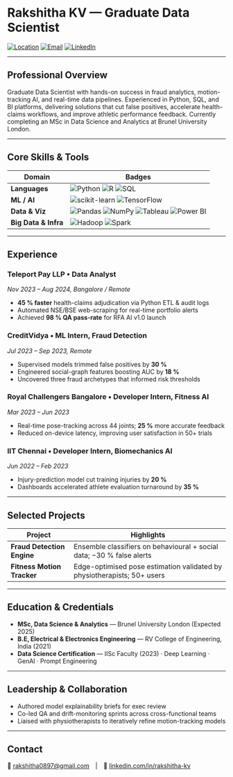# Rakshitha KV — Graduate Data Scientist

[![Location](https://img.shields.io/badge/Location-London,%20UK-blue)](https://www.google.com/maps/place/London)
[![Email](https://img.shields.io/badge/Email-rakshitha0897@gmail.com-red)](mailto:rakshitha0897@gmail.com)
[![LinkedIn](https://img.shields.io/badge/LinkedIn-rakshitha--kv-blue?logo=linkedin)](https://www.linkedin.com/in/rakshitha-venkatesh-6824b7306/)

---

## Professional Overview

Graduate Data Scientist with hands-on success in fraud analytics, motion-tracking AI, and real-time data pipelines. Experienced in Python, SQL, and BI platforms, delivering solutions that cut false positives, accelerate health-claims workflows, and improve athletic performance feedback.  Currently completing an MSc in Data Science and Analytics at Brunel University London.

---

## Core Skills & Tools

| Domain                     | Badges                                                                                                                                                                                                                                                                                                                 |
| -------------------------- | ---------------------------------------------------------------------------------------------------------------------------------------------------------------------------------------------------------------------------------------------------------------------------------------------------------------------- |
| **Languages**        | ![Python](https://img.shields.io/badge/Python-3776AB?logo=python&logoColor=white) ![R](https://img.shields.io/badge/R-276DC3?logo=r&logoColor=white) ![SQL](https://img.shields.io/badge/SQL-003B57?logo=mysql&logoColor=white)                                                                                              |
| **ML / AI**          | ![scikit-learn](https://img.shields.io/badge/scikit--learn-F7931E?logo=scikit-learn&logoColor=white) ![TensorFlow](https://img.shields.io/badge/TensorFlow-FF6F00?logo=tensorflow&logoColor=white)                                                                                                                         |
| **Data & Viz**       | ![Pandas](https://img.shields.io/badge/Pandas-150458?logo=pandas) ![NumPy](https://img.shields.io/badge/NumPy-013243?logo=numpy&logoColor=white) ![Tableau](https://img.shields.io/badge/Tableau-E97627?logo=tableau&logoColor=white) ![Power BI](https://img.shields.io/badge/Power%20BI-F2C811?logo=powerbi&logoColor=black) |
| **Big Data & Infra** | ![Hadoop](https://img.shields.io/badge/Hadoop-66CCFF?logo=apachehadoop&logoColor=black) ![Spark](https://img.shields.io/badge/Spark-E25A1C?logo=apachespark&logoColor=white)                                                                                                                                               |

---

## Experience

### Teleport Pay LLP • Data Analyst

*Nov 2023 – Aug 2024, Bangalore / Remote*

- **45 % faster** health-claims adjudication via Python ETL & audit logs
- Automated NSE/BSE web-scraping for real-time portfolio alerts
- Achieved **98 % QA pass-rate** for RFA AI v1.0 launch

### CreditVidya • ML Intern, Fraud Detection

*Jul 2023 – Sep 2023, Remote*

- Supervised models trimmed false positives by **30 %**
- Engineered social-graph features boosting AUC by **18 %**
- Uncovered three fraud archetypes that informed risk thresholds

### Royal Challengers Bangalore • Developer Intern, Fitness AI

*Mar 2023 – Jun 2023*

- Real-time pose-tracking across 44 joints; **25 %** more accurate feedback
- Reduced on-device latency, improving user satisfaction in 50+ trials

### IIT Chennai • Developer Intern, Biomechanics AI

*Jun 2022 – Feb 2023*

- Injury-prediction model cut training injuries by **20 %**
- Dashboards accelerated athlete evaluation turnaround by **35 %**

---

## Selected Projects

| Project                          | Highlights                                                              |
| -------------------------------- | ----------------------------------------------------------------------- |
| **Fraud Detection Engine** | Ensemble classifiers on behavioural + social data; −30 % false alerts  |
| **Fitness Motion Tracker** | Edge-optimised pose estimation validated by physiotherapists; 50+ users |

---

## Education & Credentials

- **MSc, Data Science & Analytics** — Brunel University London (Expected 2025)
- **B.E, Electrical & Electronics Engineering** — RV College of Engineering, India (2021)
- **Data Science Certification** — IISc Faculty (2023) · Deep Learning · GenAI · Prompt Engineering

---

## Leadership & Collaboration

- Authored model explainability briefs for exec review
- Co-led QA and drift-monitoring sprints across cross-functional teams
- Liaised with physiotherapists to iteratively refine motion-tracking models

---

## Contact

📧 rakshitha0897@gmail.com | 🔗 [linkedin.com/in/rakshitha-kv](https://www.linkedin.com/in/rakshitha-venkatesh-6824b7306/)

